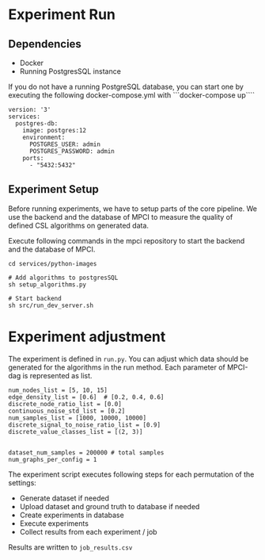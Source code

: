 # Experiment Run
## Dependencies

- Docker
- Running PostgresSQL instance

If you do not have a running PostgreSQL database, you can start one by executing the following docker-compose.yml with ```docker-compose up````

```
version: '3'
services:
  postgres-db:
    image: postgres:12
    environment:
      POSTGRES_USER: admin
      POSTGRES_PASSWORD: admin
    ports:
      - "5432:5432"
```
## Experiment Setup

Before running experiments, we have to setup parts of the core pipeline. We use the backend and the database of MPCI to measure the quality of defined CSL algorithms on generated data.

Execute following commands in the mpci repository to start the backend and the database of MPCI. 

```
cd services/python-images

# Add algorithms to postgresSQL
sh setup_algorithms.py

# Start backend
sh src/run_dev_server.sh
```

# Experiment adjustment

The experiment is defined in ```run.py```. You can adjust which data should be generated for the algorithms in the run method. Each parameter of MPCI-dag is represented as list.

```
num_nodes_list = [5, 10, 15]
edge_density_list = [0.6]  # [0.2, 0.4, 0.6]
discrete_node_ratio_list = [0.0]
continuous_noise_std_list = [0.2]
num_samples_list = [1000, 10000, 10000]
discrete_signal_to_noise_ratio_list = [0.9]
discrete_value_classes_list = [(2, 3)]


dataset_num_samples = 200000 # total samples
num_graphs_per_config = 1
```
The experiment script executes following steps for each permutation of the settings:
- Generate dataset if needed
- Upload dataset and ground truth to database if needed
- Create experiments in database
- Execute experiments
- Collect results from each experiment / job

Results are written to ```job_results.csv```
``` 